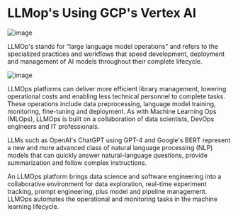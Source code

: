 # LLMop's Using GCP's Vertex AI
   
![image](https://github.com/user-attachments/assets/be91ea75-e975-4a10-9520-b29d8c9b11e6)


LLMOp's stands for “large language model operations” and refers to the specialized practices and workflows that speed development, deployment and management of AI models throughout their complete lifecycle. 

![image](https://github.com/user-attachments/assets/88b221c6-5182-4837-be37-37bf4183d7aa)
    

LLMOps platforms can deliver more efficient library management, lowering operational costs and enabling less technical personnel to complete tasks. These operations include data preprocessing, language model training, monitoring, fine-tuning and deployment. As with Machine Learning Ops (MLOps), LLMOps is built on a collaboration of data scientists, DevOps engineers and IT professionals. 

LLMs such as OpenAI's ChatGPT using GPT-4 and Google's BERT represent a new and more advanced class of 
natural language processing (NLP) models that can quickly answer natural-language questions, provide summarization and follow complex instructions. 

An LLMOps platform brings data science and software engineering into a collaborative environment for data exploration, real-time experiment tracking, prompt engineering, plus model and pipeline management. LLMOps automates the operational and monitoring tasks in the machine learning lifecycle.
       
     
